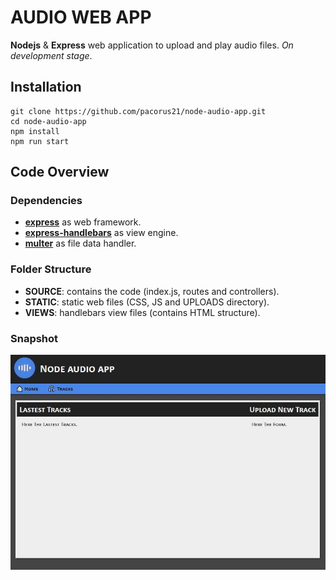 # AUDIO WEB APP

__Nodejs__ & __Express__ web application to upload and play audio files.
*On development stage*.

## Installation

```
git clone https://github.com/pacorus21/node-audio-app.git
cd node-audio-app
npm install
npm run start
```

## Code Overview
### Dependencies

* [__express__](https://github.com/expressjs/express) as web framework.
* [__express-handlebars__](https://github.com/ericf/express-handlebars) as view engine.
* [__multer__](https://github.com/expressjs/multer) as file data handler.

### Folder Structure

* __SOURCE__: contains the code (index.js, routes and controllers).
* __STATIC__: static web files (CSS, JS and UPLOADS directory).
* __VIEWS__: handlebars view files (contains HTML structure).

### Snapshot
![Snapshot](https://raw.githubusercontent.com/pacorus21/node-audio-app/master/info/capture.jpg "Screen capture")
